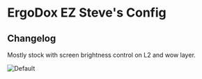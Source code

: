 # ErgoDox EZ Steve's Config

## Changelog

Mostly stock with screen brightness control on L2 and wow layer.


![Default](https://i.imgur.com/Be53jH7.png)
